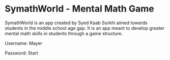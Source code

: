 # SymathWorld - Mental Math Game
SymathWorld is an app created by Syed Kaab Surkhi aimed towards students in the middle school age gap. It is an app meant to develop greater mental math skills in students through a game structure.

Username: Mayer




Password: Start
